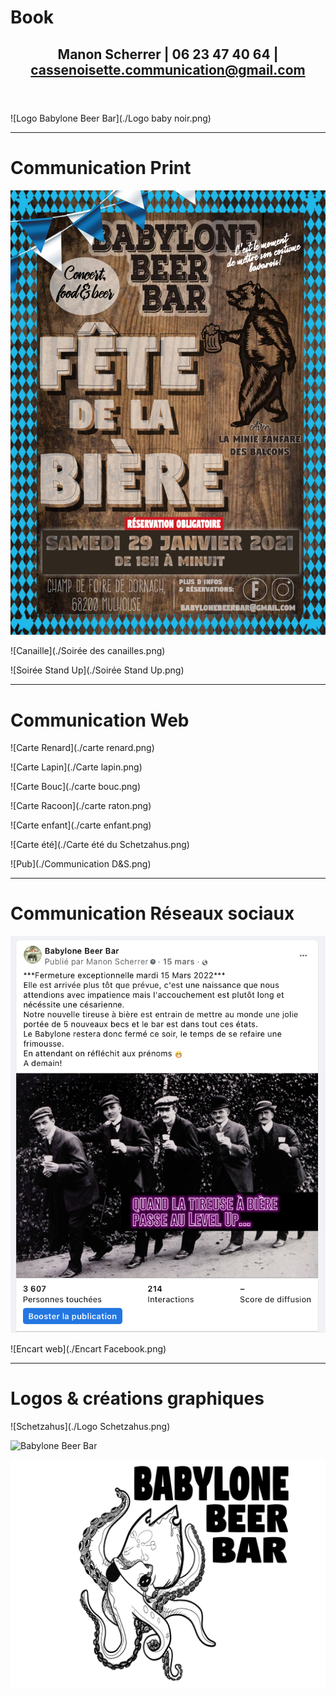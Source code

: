 # Book

<header>
  <h2>Manon Scherrer | 06 23 47 40 64 | <a href="mailto:cassenoisette.communication@gmail.com">cassenoisette.communication@gmail.com</a></h2>
</header>

![Logo Babylone Beer Bar](./Logo baby noir.png)

---
# Communication Print

![Oktoberfest](./Okoberfest.png)

![Canaille](./Soirée des canailles.png)

![Soirée Stand Up](./Soirée Stand Up.png)

---
# Communication Web

![Carte Renard](./carte renard.png)

![Carte Lapin](./Carte lapin.png)

![Carte Bouc](./carte bouc.png)

![Carte Racoon](./carte raton.png)

![Carte enfant](./carte enfant.png)

![Carte été](./Carte été du Schetzahus.png)

![Pub](./Communication D&S.png)

---
# Communication Réseaux sociaux

![Encart web](./Encart.png)

![Encart web](./Encart Facebook.png)

---
# Logos & créations graphiques

![Schetzahus](./Logo Schetzahus.png)

![Babylone Beer Bar](./Logo-baby.png)

![Nouveau logo BAbylone](./Logopoulpe.png)







